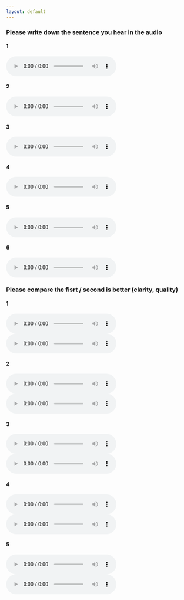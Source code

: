 ```yaml
---
layout: default
---
```


### Please write down the sentence you hear in the audio
#### 1
<audio src="baseline_18min_33k/baseline_18min_1.wav" controls preload></audio>
#### 2
<audio src="wgan_9min/wgan_9min_2.wav" controls preload></audio>
#### 3
<audio src="baseline_9min_12k/baseline_9min_3.wav" controls preload></audio>
#### 4
<audio src="wgan_9min/wgan_9min_4.wav" controls preload></audio>
#### 5
<audio src="baseline_18min_33k/baseline_18min_5.wav" controls preload></audio>
#### 6
<audio src="baseline_9min_12k/baseline_9min_11.wav" controls preload></audio>

### Please compare the fisrt / second is better (clarity, quality)
#### 1
<audio src="wgan_9min/wgan_9min_6.wav" controls preload></audio>
<audio src="baseline_9min_12k/baseline_9min_6.wav" controls preload></audio>
#### 2
<audio src="wgan_9min/wgan_9min_7.wav" controls preload></audio>
<audio src="baseline_18min_33k/baseline_18min_7.wav" controls preload></audio>
#### 3
<audio src="baseline_9min_12k/baseline_9min_8.wav" controls preload></audio>
<audio src="wgan_9min/wgan_9min_8.wav" controls preload></audio>
#### 4
<audio src="baseline_18min_33k/baseline_18min_9.wav" controls preload></audio>
<audio src="wgan_9min/wgan_9min_9.wav" controls preload></audio>
#### 5
<audio src="baseline_9min_12k/baseline_9min_10.wav" controls preload></audio>
<audio src="wgan_9min/wgan_9min_10.wav" controls preload></audio>

